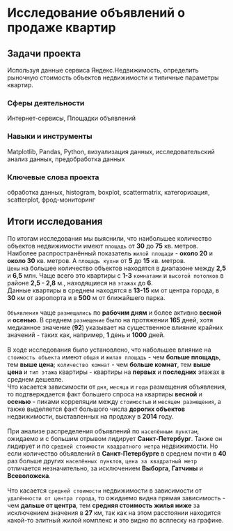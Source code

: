 # Исследование объявлений о продаже квартир

## Задачи проекта
Используя данные сервиса Яндекс.Недвижимость, определить рыночную стоимость объектов недвижимости и типичные параметры квартир.

### Сферы деятельности
Интернет-сервисы, Площадки объявлений

### Навыки и инструменты
Matplotlib, Pandas, Python, визуализация данных, исследовательский анализ данных, предобработка данных

### Ключевые слова проекта
обработка данных, histogram, boxplot, scattermatrix, категоризация, scatterplot,  фрод-мониторинг

## Итоги исследования
По итогам исследования мы выяснили, что наибольшее количество объектов недвижимости имеют `площадь` от **30** до **75** кв. метров. Наиболее распространённый показатель `жилой площади` - **около 20** и **около 30** кв. метров. А `площадь кухни` от **5** до **15** кв. метров. \
`Цены` на большее количество объектов находятся в диапазоне между **2,5** и **6,5** млн. Чаще всего это квартиры с **1-3** `комнатами` и `высотой потолков` в районе **2,5 - 2,8** м., находящиеся на `этажах` до **6**. \
Данные квартиры в среднем находятся в **13-15** км от центра города, в **30** км от аэропорта и в **500** м от ближайшего парка. \
\
`Объявления` чаще `размещались` по **рабочим дням** и более активно **весной** и **осенью**. В среднем `размещение` было на протяжении **165** дней, хотя медианное значение (**92**) указывает на существенное влияние крайних значений - таких как, например, **1** день и **1000** дней. \
\
В ходе исследования было установлено, что набольшее влияние на `стоимость объекта` имеют `общая` и `жилая площадь` - чем **больше площадь**, тем **выше цена**; `количество комнат` - чем **больше комнат**, тем **выше цена** и `тип этажа` квартиры - квартиры на **первых** и **последних** этажах в среднем дешевле. \
Что касается зависимости от `дня`, `месяца` и `года` размещения объявления, то подтверждается факт большего спроса на квартиры **весной** и **осенью** - пиками корреляции между `стоимостью` и `месяцем размещения`, а также выделяется факт большого числа **дорогих объектов** недвижимости, выставленных на продажу в **2014** году. \
\
При анализе распределения объявлений по `населённым пунктам`, ожидаемо и с большим отрывом лидирует **Санкт-Петербург**. Также он лидирует и по `средней стоимости квадратного метра` недвижимости. Но если количество объявлений в **Санкт-Петербурге** в среднем почти в **40** раз больше других `населённых пунктов`, `цена за квадратный метр` отличается незначительно, за исключением **Выборга**, **Гатчины** и **Всеволожска**. \
\
Что касается `средней стоимости` недвижимости в зависимости от `удалённости от центра города`, то ожидаемо видна прямая зависимость - чем **дальше от центра**, тем **средняя стоимость жилья ниже** за исключением значения в **27** км, так как на этом расстоянии находится какой-то элитный жилой комплекс и это видно по всплеску на графике.
